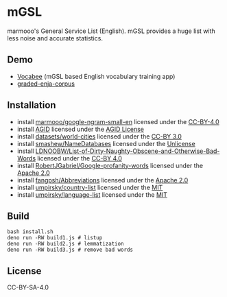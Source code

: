 # mGSL

marmooo's General Service List (English). mGSL provides a huge list with less
noise and accurate statistics.

## Demo

- [Vocabee](https://marmooo.github.io/vocabee/) (mGSL based English vocabulary
  training app)
- [graded-enja-corpus](https://github.com/marmooo/graded-enja-corpus)

## Installation

- install
  [marmooo/google-ngram-small-en](https://github.com/marmooo/google-ngram-small-en)
  licensed under the
  [CC-BY-4.0](https://github.com/marmooo/google-ngram-small-en/blob/main/LICENSE)
- install [AGID](http://wordlist.aspell.net/agid-readme/) licensed under the
  [AGID License](http://wordlist.aspell.net/agid-readme/)
- install [datasets/world-cities](https://github.com/datasets/world-cities)
  licensed under the [CC-BY 3.0](http://creativecommons.org/licenses/by/3.0/)
- install [smashew/NameDatabases](https://github.com/smashew/NameDatabases)
  licensed under the [Unlicense](https://github.com/smashew/NameDatabases)
- install
  [LDNOOBW/List-of-Dirty-Naughty-Obscene-and-Otherwise-Bad-Words](https://github.com/LDNOOBW/List-of-Dirty-Naughty-Obscene-and-Otherwise-Bad-Words)
  licensed under the [CC-BY 4.0](https://creativecommons.org/licenses/by/4.0/)
- install
  [RobertJGabriel/Google-profanity-words](https://github.com/RobertJGabriel/Google-profanity-words)
  licensed under the
  [Apache 2.0](https://www.apache.org/licenses/LICENSE-2.0.txt)
- install [fangpsh/Abbreviations](https://github.com/fangpsh/Abbreviations)
  licensed under the
  [Apache 2.0](https://www.apache.org/licenses/LICENSE-2.0.txt)
- install [umpirsky/country-list](https://github.com/umpirsky/country-list)
  licensed under the [MIT](https://github.com/umpirsky/country-list)
- install [umpirsky/language-list](https://github.com/umpirsky/language-list)
  licensed under the [MIT](https://github.com/umpirsky/language-list)

## Build

```
bash install.sh
deno run -RW build1.js # listup
deno run -RW build2.js # lemmatization
deno run -RW build3.js # remove bad words
```

## License

CC-BY-SA-4.0
